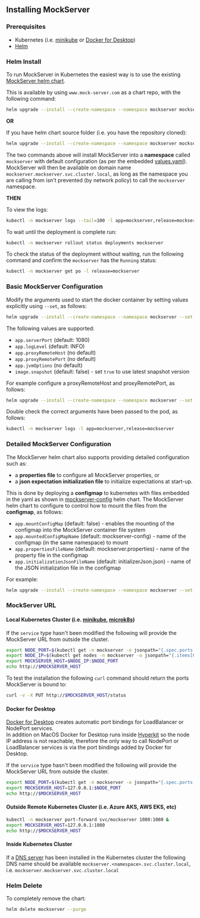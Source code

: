 ## Installing MockServer

### Prerequisites

- Kubernetes (i.e. [minikube](https://kubernetes.io/docs/tasks/tools/install-minikube/) or [Docker for Desktop](https://www.docker.com/products/docker-desktop)) 
- [Helm](https://docs.helm.sh/using_helm/#quickstart-guide)

### Helm Install

To run MockServer in Kubernetes the easiest way is to use the existing [MockServer helm chart](http://www.mock-server.com/mockserver-5.10.0.tgz).

This is available by using `www.mock-server.com` as a chart repo, with the following command:

```bash
helm upgrade --install --create-namespace --namespace mockserver mockserver http://www.mock-server.com/mockserver-5.10.0.tgz
```

**OR** 

If you have helm chart source folder (i.e. you have the repository cloned):

```bash
helm upgrade --install --create-namespace --namespace mockserver mockserver helm/mockserver
```

The two commands above will install MockServer into a **namespace** called `mockserver` with default configuration (as per the embedded [values.yaml](https://github.com/mock-server/mockserver/blob/master/helm/mockserver/values.yaml)).  
MockServer will then be available on domain name `mockserver.mockserver.svc.cluster.local`, as long as the namespace you are calling from isn't prevented (by network policy) to call the `mockserver` namespace.

**THEN**

To view the logs:

```bash
kubectl -n mockserver logs --tail=100 -l app=mockserver,release=mockserver
```

To wait until the deployment is complete run:

```bash
kubectl -n mockserver rollout status deployments mockserver
```

To check the status of the deployment without waiting, run the following command and confirm the `mockserver` has the `Running` status:

```bash 
kubectl -n mockserver get po -l release=mockserver
```

### Basic MockServer Configuration 

Modify the arguments used to start the docker container by setting values explicitly using `--set`, as follows:

```bash
helm upgrade --install --create-namespace --namespace mockserver --set app.serverPort=1080 --set app.logLevel=INFO mockserver http://www.mock-server.com/mockserver-5.10.0.tgz
```

The following values are supported:
- `app.serverPort` (default: 1080)
- `app.logLevel` (default: INFO)
- `app.proxyRemoteHost` (no default)
- `app.proxyRemotePort` (no default)
- `app.jvmOptions` (no default)
- `image.snapshot` (default: false) - set `true` to use latest snapshot version

For example configure a proxyRemoteHost and proxyRemotePort, as follows:

```bash
helm upgrade --install --create-namespace --namespace mockserver --set app.serverPort=1080 --set app.proxyRemoteHost=www.mock-server.com --set app.proxyRemotePort=443 mockserver http://www.mock-server.com/mockserver-5.10.0.tgz
```

Double check the correct arguments have been passed to the pod, as follows:

```bash
kubectl -n mockserver logs -l app=mockserver,release=mockserver
``` 

### Detailed MockServer Configuration

The MockServer helm chart also supports providing detailed configuration such as:
- a **properties file** to configure all MockServer properties, or 
- a **json expectation initialization file** to initialize expectations at start-up.
  
This is done by deploying a **configmap** to kubernetes with files embedded in the yaml as shown in [mockserver-config](https://github.com/mock-server/mockserver/tree/master/helm/mockserver-config) helm chart.
The MockServer helm chart to configure to control how to mount the files from the **configmap**, as follows: 
- `app.mountConfigMap` (default: false) - enables the mounting of the configmap into the MockServer container file system
- `app.mountedConfigMapName` (default: mockserver-config) - name of the configmap (in the same namespace) to mount
- `app.propertiesFileName` (default: mockserver.properties) - name of the property file in the configmap
- `app.initializationJsonFileName` (default: initializerJson.json) - name of the JSON initialization file in the configmap

For example:

```bash
helm upgrade --install --create-namespace --namespace mockserver --set app.mountConfigMap=true --set app.mountedConfigMapName=mockserver-config --set app.propertiesFileNamem=mockserver.properties --set app.initializationJsonFileName=initializerJson.json mockserver helm/mockserver
```

### MockServer URL

#### Local Kubernetes Cluster (i.e. [minikube](https://github.com/kubernetes/minikube), [microk8s](https://microk8s.io/))

If the `service` type hasn't been modified the following will provide the MockServer URL from outside the cluster.

```bash
export NODE_PORT=$(kubectl get -n mockserver -o jsonpath="{.spec.ports[0].nodePort}" services mockserver)
export NODE_IP=$(kubectl get nodes -n mockserver -o jsonpath="{.items[0].status.addresses[0].address}")
export MOCKSERVER_HOST=$NODE_IP:$NODE_PORT
echo http://$MOCKSERVER_HOST
```

To test the installation the following `curl` command should return the ports MockServer is bound to:

```bash
curl -v -X PUT http://$MOCKSERVER_HOST/status
```

#### Docker for Desktop

[Docker for Desktop](https://www.docker.com/products/docker-desktop) creates automatic port bindings for LoadBalancer or NodePort services.  
In addition on MacOS Docker for Desktop runs inside [Hyperkit](https://github.com/moby/hyperkit) so the node IP address is not reachable, therefore the only way to call NodePort or LoadBalancer services is via the port bindings added by Docker for Desktop.

If the `service` type hasn't been modified the following will provide the MockServer URL from outside the cluster.

```bash
export NODE_PORT=$(kubectl get -n mockserver -o jsonpath="{.spec.ports[0].nodePort}" services mockserver)
export MOCKSERVER_HOST=127.0.0.1:$NODE_PORT
echo http://$MOCKSERVER_HOST
```

#### Outside Remote Kubernetes Cluster (i.e. Azure AKS, AWS EKS, etc)

```bash
kubectl -n mockserver port-forward svc/mockserver 1080:1080 &
export MOCKSERVER_HOST=127.0.0.1:1080
echo http://$MOCKSERVER_HOST
```

#### Inside Kubernetes Cluster

If a [DNS server](https://kubernetes.io/docs/concepts/services-networking/service/#dns) has been installed in the Kubernetes cluster the following DNS name should be available `mockserver.<namespace>.svc.cluster.local`, i.e. `mockserver.mockserver.svc.cluster.local`

### Helm Delete

To completely remove the chart:

```bash
helm delete mockserver --purge
```
